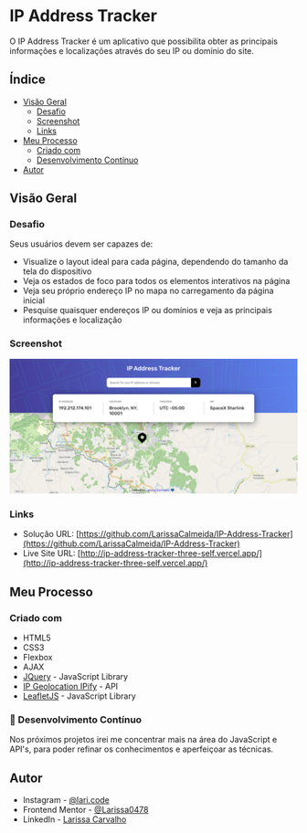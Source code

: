 # IP Address Tracker 

O IP Address Tracker é um aplicativo que possibilita obter as principais informações e localizações através do seu IP ou domínio do site. 


## Índice

- [Visão Geral](#visão-geral)
  - [Desafio](#desafio)
  - [Screenshot](#screenshot)
  - [Links](#links)
- [Meu Processo](#meu-processo)
  - [Criado com](#criado-com)
  - [Desenvolvimento Contínuo](#desenvolvimento-contínuo)
- [Autor](#autor)

## Visão Geral

### Desafio

Seus usuários devem ser capazes de:

- Visualize o layout ideal para cada página, dependendo do tamanho da tela do dispositivo
- Veja os estados de foco para todos os elementos interativos na página
- Veja seu próprio endereço IP no mapa no carregamento da página inicial
- Pesquise quaisquer endereços IP ou domínios e veja as principais informações e localização

### Screenshot

![](./images/screenshot.png)


### Links

- Solução URL: [https://github.com/LarissaCalmeida/IP-Address-Tracker](https://github.com/LarissaCalmeida/IP-Address-Tracker)
- Live Site URL: [http://ip-address-tracker-three-self.vercel.app/](http://ip-address-tracker-three-self.vercel.app/)

## Meu Processo

### Criado com

- HTML5
- CSS3
- Flexbox
- AJAX
- [JQuery](https://jquery.com/) - JavaScript Library
- [IP Geolocation IPify](https://geo.ipify.org/) - API
- [LeafletJS](https://leafletjs.com/) - JavaScript Library


### :rocket: Desenvolvimento Contínuo

Nos próximos projetos irei me concentrar mais na área do JavaScript e API's, para poder refinar os conhecimentos e aperfeiçoar as técnicas.


## Autor

- Instagram - [@lari.code](https://www.instagram.com/lari.code/)
- Frontend Mentor - [@Larissa0478](https://www.frontendmentor.io/profile/Larissa0478)
- LinkedIn - [Larissa Carvalho](https://www.linkedin.com/in/larissa-carvalho-7149101b8/)

